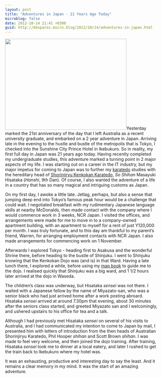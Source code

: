 ```yaml
---
layout: post
title: "Adventures in Japan - 21 Years Ago Today"
microblog: false
date: 2012-10-14 21:41 +0300
guid: http://desparoz.micro.blog/2012/10/14/adventures-in-japan.html
---
```

<p><img class="alignright" title="Sunshine City Prince" src="http://dom.jtb.co.jp/yado/photo2/LL/4/4017001/40170010001993260.jpg" alt="" width="400" height="300" />Yesterday marked the 21st anniversary of the day that I left Australia as a recent university graduate, and embarked on a 2 year adventure in Japan. Arriving late in the evening to the hustle and bustle of the metropolis that is Tokyo, I checked into the Sunshine City Prince Hotel in Ikebukuro. So in reality, my first full day in Japan was 21 years ago today.
Having recently completed my undergraduate studies, this adventure marked a turning point in 2 major aspects of my life. I was starting out on a career in the IT industry, but my major impetus for coming to Japan was to further my <a href="http://kengokan.com">karatedo</a> studies with the hereditary head of <a href="http://www.kenkokan-karate.com">Shorinjiryu Kenkokan Karatedo</a>, <em>So Shihan</em> Masayuki Hisataka (<em>Hanshi</em>, 9th Dan). Of course, I also wanted the adventure of a life in a country that has so many magical and intriguing customs as Japan.</p>
<p>On my first day, I awoke a little late. Jetlag, perhaps, but also a sense that jumping deep end into Tokyo’s famous peak hour would be a challenge that could wait. I negotiated breakfast with my rudimentary Japanese language skills at nearby McDonalds, then made contact with the company where I would commence work in 3 weeks, NCR Japan. I visited the offices, and arrangements were made for me to move in to a company-owned apartment building, with an apartment to myself for a rent of just Y120,000 per month. I was truly fortunate, and to this day am thankful to my parent’s friend, Warren, for arranging employment contacts with NCR Japan. I also made arrangements for commencing work on 1 November.</p>
<p>Afterwards I explored Tokyo - heading first to Asakusa and the wonderful Shrine there, before heading to the bustle of Shinjuku. I went to Shinjuku knowing that the Kenkokan Dojo was (and is) in that Ward. Having a late lunch there, I explored a while, before using my <a href="/blog/2012/10/05/maps">map book</a> to guide me to the dojo. I realised quickly that Shinjuku was a big ward, and 1 1/2 hours later arrived at the dojo in Waseda.</p>
<p>The children’s class was underway, but Hisataka <em>sensei</em> was not there. I waited with a Japanese fellow by the name of Miyazato-san, who was a senior black who had just arrived home after a work posting abroard. Hisataka <em>sensei</em> arrived at around 7.30pm that evening, about 30 minutes after the seniors class started, and greeted Miyazato san and I welcomingly, and ushered upstairs to his office for tea and a talk.</p>
<p>Although I had previously met Hisataka <em>sensei</em> on several of his visits to Australia, and I had communicated my intention to come to Japan by mail, I presented him with letters of introduction from the then heads of Australian Shorinjiryu Karatedo, Phil Hooper <em>shihan</em> and Scott Brown <em>shihan</em>. I was made to feel very welcome, and then joined the dojo training. After training, Hisataka <em>sensei</em> took me to dinner at a local eatery, and later I rushed to get the train back to Ikebukuro where my hotel was.</p>
<p>It was an exhausting, productive and interesting day to say the least. And it remains a clear memory in my mind. It was the start of an amazing adventure.</p>
